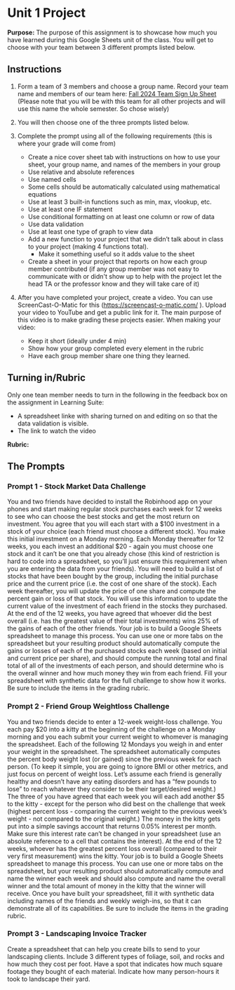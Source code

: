 #  Unit 1 Project

**Purpose:** The purpose of this assignment is to showcase how much you have learned during this Google Sheets unit of the class. You will get to choose with your team between 3 different prompts listed below.

## Instructions
1. Form a team of 3 members and choose a group name. Record your team name and members of our team here: 
       [Fall 2024 Team Sign Up Sheet](https://docs.google.com/spreadsheets/d/1M5wcMbjZQoYJGmpG7rlZ5Y9DnLdN6QDcRKndbbrm2-U/edit?gid=2018473579#gid=2018473579)
</br>(Please note that you will be with this team for all other projects and will use this name the whole semester. So chose wisely)

2. You will then choose one of the three prompts listed below.

3. Complete the prompt using all of the following requirements (this is where your grade will come from)

   - Create a nice cover sheet tab with instructions on how to use your sheet, your group name, and names of the members in your group
   - Use relative and absolute references
   - Use named cells
   - Some cells should be automatically calculated using mathematical equations
   - Use at least 3 built-in functions such as min, max, vlookup, etc.
   - Use at least one IF statement
   - Use conditional formatting on at least one column or row of data
   - Use data validation
   - Use at least one type of graph to view data
   - Add a new function to your project that we didn’t talk about in class to your project  (making 4 functions total).
        - Make it something useful so it adds value to the sheet
   - Create a sheet in your project that reports on how each group member contributed (if any group member was not easy to communicate with or didn't show up to help with the project let the head TA or the professor know and they will take care of it)

4. After you have completed your project, create a video. You can use ScreenCast-O-Matic for this (https://screencast-o-matic.com/ ). Upload your video to YouTube and get a public link for it.  The main purpose of this video is to make grading these projects easier. When making your video:
   - Keep it short (ideally under 4 min)
   - Show how your group completed every element in the rubric
   - Have each group member share one thing they learned. 

## Turning in/Rubric
Only one tean member needs to turn in the following in the feedback box on the assignment in Learning Suite:
   - A spreadsheet linke with sharing turned on and editing on so that the data validation is visible.
   - The link to watch the video

**Rubric:**



## The Prompts
### Prompt 1 - Stock Market Data Challenge
You and two friends have decided to install the Robinhood app on your phones and start making regular stock purchases each week for 12 weeks to see who can choose the best stocks and get the most return on investment. You agree that you will each start with a $100 investment in a stock of your choice (each friend must choose a different stock). You make this initial investment on a Monday morning. Each Monday thereafter for 12 weeks, you each invest an additional $20 - again you must choose one stock and it can’t be one that you already chose (this kind of restriction is hard to code into a spreadsheet, so you’ll just ensure this requirement when you are entering the data from your friends).  You will need to build a list of stocks that have been bought by the group, including the initial purchase price and the current price (i.e. the cost of one share of the stock). Each week thereafter, you will update the price of one share and compute the percent gain or loss of that stock. You will use this information to update the current value of the investment of each friend in the stocks they purchased. At the end of the 12 weeks, you have agreed that whoever did the best overall (i.e. has the greatest value of their total investments) wins 25% of the gains of each of the other friends. Your job is to build a Google Sheets spreadsheet to manage this process. You can use one or more tabs on the spreadsheet but your resulting product should automatically compute the gains or losses of each of the purchased stocks each week (based on initial and current price per share), and should compute the running total and final total of all of the investments of each person, and should determine who is the overall winner and how much money they win from each friend. Fill your spreadsheet with synthetic data for the full challenge to show how it works. Be sure to include the items in the grading rubric.

### Prompt 2 - Friend Group Weightloss Challenge
You and two friends decide to enter a 12-week weight-loss challenge. You each pay $20 into a kitty at the beginning of the challenge on a Monday morning and you each submit your current weight to whomever is managing the spreadsheet.  Each of the following 12 Mondays you weigh in and enter your weight in the spreadsheet. The spreadsheet automatically computes the percent body weight lost (or gained) since the previous week for each person. (To keep it simple, you are going to ignore BMI or other metrics, and just focus on percent of weight loss. Let’s assume each friend is generally healthy and doesn’t have any eating disorders and has a “few pounds to lose” to reach whatever they consider to be their target/desired weight.)  The three of you have agreed that each week you will each add another $5 to the kitty - except for the person who did best on the challenge that week (highest percent loss - comparing the current weight to the previous week’s weight - not compared to the original weight.) The money in the kitty gets put into a simple savings account that returns 0.05% interest per month. Make sure this interest rate can’t be changed in your spreadsheet (use an absolute reference to a cell that contains the interest). At the end of the 12 weeks, whoever has the greatest percent loss overall (compared to their very first measurement) wins the kitty. Your job is to build a Google Sheets spreadsheet to manage this process. You can use one or more tabs on the spreadsheet, but your resulting product should automatically compute and name the winner each week and should also compute and name the overall winner and the total amount of money in the kitty that the winner will receive. Once you have built your spreadsheet, fill it with synthetic data including names of the friends and weekly weigh-ins, so that it can demonstrate all of its capabilities. Be sure to include the items in the grading rubric. 

### Prompt 3 - Landscaping Invoice Tracker
Create a spreadsheet that can help you create bills to send to your landscaping clients. Include 3 different types of foliage, soil, and rocks and how much they cost per foot. Have a spot that indicates how much square footage they bought of each material. Indicate how many person-hours it took to landscape their yard. 
